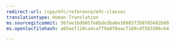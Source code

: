 ```yaml
---
redirect-url: /cpp/mfc/reference/mfc-classes
translationtype: Human Translation
ms.sourcegitcommit: 567ae1bdb057e8bde3ba6e109857350785682b60
ms.openlocfilehash: a65eef110ca4caff9a8f0aac7189cdf503386c64

---
```




<!--HONumber=Jan17_HO1-->


